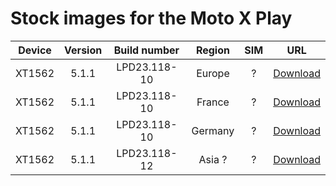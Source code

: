 # Stock images for the Moto X Play

|Device |Version|Build number|Region |SIM|URL|
|:-----:|:-----:|:----------:|:-----:|:-:|:-:|
|XT1562 | 5.1.1 |LPD23.118-10|Europe | ? |[Download](https://github.com/motoxplay/stock/releases/download/v5.1.1/X_Play_Europe_Retail_XT1562_LPD23.118-10_CFC.xml.zip)|
|XT1562 | 5.1.1 |LPD23.118-10|France | ? |[Download](https://github.com/motoxplay/stock/releases/download/v5.1.1/X_Play_France_Retail_XT1562_LPD23.118-10_CFC.xml.zip)|
|XT1562 | 5.1.1 |LPD23.118-10|Germany| ? |[Download](https://github.com/motoxplay/stock/releases/download/v5.1.1/X_Play_Germany_Retail_XT1562_LPD23.118-10_CFC.xml.zip)|
|XT1562 | 5.1.1 |LPD23.118-12|Asia ?| ? |[Download](https://github.com/motoxplay/stock/releases/download/v5.1.1/XT1562_LUX_RETASIA_DS_5.1.1_LPD23.118-12_CFC.xml.zip)|
